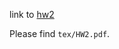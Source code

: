 link to [hw2](<https://econ771f22.classes.ianmccarthyecon.com/assignments/exercise2.html>)

Please find `tex/HW2.pdf`.
